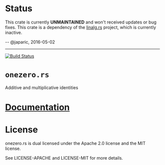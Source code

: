 # Status

This crate is currently **UNMAINTAINED** and won't received updates or bug fixes. This crate is a
dependency of the [linalg.rs] project, which is currently inactive.

[linalg.rs]: https::/github.com/japaric/linalg.rs

-- @japaric, 2016-05-02

---

[![Build Status][status]](https://travis-ci.org/japaric/onezero.rs)

# `onezero.rs`

Additive and multiplicative identities

# [Documentation][docs]

# License

onezero.rs is dual licensed under the Apache 2.0 license and the MIT license.

See LICENSE-APACHE and LICENSE-MIT for more details.

[docs]: http://japaric.github.io/onezero.rs/onezero/
[status]: https://travis-ci.org/japaric/onezero.rs.svg?branch=master
